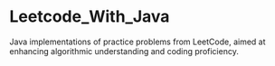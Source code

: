 # Leetcode_With_Java
Java implementations of practice problems from LeetCode, aimed at enhancing algorithmic understanding and coding proficiency.

